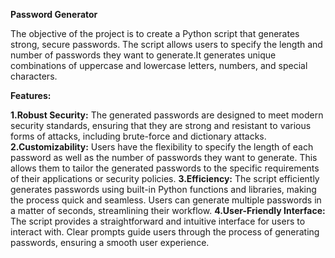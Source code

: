 **Password Generator**

The objective of the project is to create a Python script that generates strong, secure passwords. The script allows users to specify the length and number of passwords they want to generate.It generates unique combinations of uppercase and lowercase letters, numbers, and special characters.

**Features:**

**1.Robust Security:** The generated passwords are designed to meet modern security standards, ensuring that they are strong and resistant to various forms of attacks, including brute-force and dictionary attacks.
**2.Customizability:** Users have the flexibility to specify the length of each password as well as the number of passwords they want to generate. This allows them to tailor the generated passwords to the specific requirements of their applications or security policies.
**3.Efficiency:** The script efficiently generates passwords using built-in Python functions and libraries, making the process quick and seamless. Users can generate multiple passwords in a matter of seconds, streamlining their workflow.
**4.User-Friendly Interface:** The script provides a straightforward and intuitive interface for users to interact with. Clear prompts guide users through the process of generating passwords, ensuring a smooth user experience.

